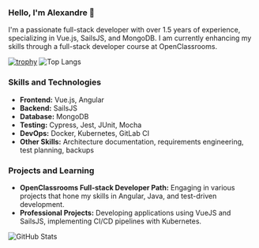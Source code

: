 ### Hello, I'm Alexandre 👋

I'm a passionate full-stack developer with over 1.5 years of experience, specializing in Vue.js, SailsJS, and MongoDB. I am currently enhancing my skills through a full-stack developer course at OpenClassrooms.

[![trophy](https://github-profile-trophy.vercel.app/?username=tibrook&theme=onedark)](https://github.com/ryo-ma/github-profile-trophy)
![Top Langs](https://github-readme-stats.vercel.app/api/top-langs/?username=tibrook&layout=compact)

### Skills and Technologies

- **Frontend:** Vue.js, Angular
- **Backend:** SailsJS
- **Database:** MongoDB
- **Testing:** Cypress, Jest, JUnit, Mocha
- **DevOps:** Docker, Kubernetes, GitLab CI
- **Other Skills:** Architecture documentation, requirements engineering, test planning, backups

### Projects and Learning

- **OpenClassrooms Full-stack Developer Path:** Engaging in various projects that hone my skills in Angular, Java, and test-driven development.
- **Professional Projects:** Developing applications using VueJS and SailsJS, implementing CI/CD pipelines with Kubernetes.

![GitHub Stats](https://github-readme-stats.vercel.app/api?username=tibrook&show_icons=true)


